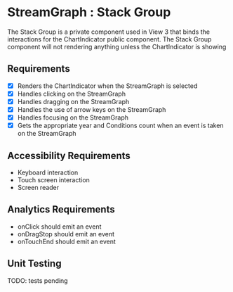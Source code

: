 # StreamGraph : Stack Group

The Stack Group is a private component used in View 3 that binds the interactions for the ChartIndicator
public component. The Stack Group component will not rendering anything unless the ChartIndicator
is showing

## Requirements

* [X] Renders the ChartIndicator when the StreamGraph is selected
* [X] Handles clicking on the StreamGraph
* [X] Handles dragging on the StreamGraph
* [X] Handles the use of arrow keys on the StreamGraph
* [X] Handles focusing on the StreamGraph
* [X] Gets the appropriate year and Conditions count when an event is taken on the StreamGraph

## Accessibility Requirements

* Keyboard interaction
* Touch screen interaction
* Screen reader

## Analytics Requirements

* onClick should emit an event
* onDragStop should emit an event
* onTouchEnd should emit an event

## Unit Testing

TODO: tests pending 
